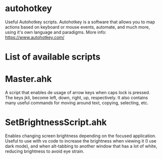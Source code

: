 # autohotkey
Useful Autohotkey scripts. Autohotkey is a software that allows you to map actions based on keyboard or mouse events, automate, and much more, using it's own language and paradigms. More info: https://www.autohotkey.com/

# List of available scripts

# Master.ahk
A script that enables de usage of arrow keys when caps lock is pressed. The keys jkli, become left, down, right, up, respectively. It also contains many useful commands for moving around text, copying, selecting, etc. 

# SetBrightnessScript.ahk
Enables changing screen brightness depending on the focused application. Useful to use with vs code to increase the brightness when viewing it (I use dark mode), and when alt-tabbing to another window that has a lot of white, reducing brightness to avoid eye strain. 
